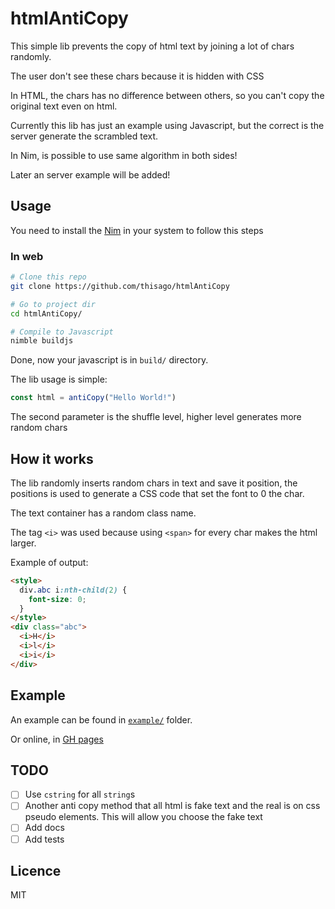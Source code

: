 <!--
  Created at: 09/02/2021 20:19:50 Thursday
  Modified at: 09/03/2021 01:52:29 AM Friday

        Copyright (C) 2021 Thiago Navarro
  See file "license" for details about copyright
-->

# htmlAntiCopy

This simple lib prevents the copy of html text by joining a lot of chars randomly.

The user don't see these chars because it is hidden with CSS

In HTML, the chars has no difference between others, so you can't copy the
original text even on html.

Currently this lib has just an example using Javascript, but the correct is the
server generate the scrambled text.

In Nim, is possible to use same algorithm in both sides!

Later an server example will be added!

## Usage

You need to install the [Nim](https://nim-lang.org) in your system to follow
this steps

### In web

```bash
# Clone this repo
git clone https://github.com/thisago/htmlAntiCopy

# Go to project dir
cd htmlAntiCopy/

# Compile to Javascript
nimble buildjs
```
Done, now your javascript is in `build/` directory.

The lib usage is simple:
```js
const html = antiCopy("Hello World!")
```
The second parameter is the shuffle level, higher level generates more random chars

## How it works

The lib randomly inserts random chars in text and save it position, the
positions is used to generate a CSS code that set the font to 0 the char.

The text container has a random class name.

The tag `<i>` was used because using `<span>` for every char makes the html
larger.

Example of output:
```html
<style>
  div.abc i:nth-child(2) {
    font-size: 0;
  }
</style>
<div class="abc">
  <i>H</i>
  <i>l</i>
  <i>i</i>
</div>
```

## Example

An example can be found in [`example/`](./example) folder.

Or online, in [GH pages](https://thisago.github.io/htmlAntiCopy/example/)

## TODO

- [ ] Use `cstring` for all `string`s
- [ ] Another anti copy method that all html is fake text and the real is on css pseudo elements. This will allow you choose the fake text
- [ ] Add docs
- [ ] Add tests

## Licence

MIT
